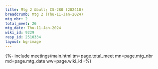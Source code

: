 ```yaml
---
title: Mtg 2 &bull; CS-280 (202410)
breadcrumb: Mtg 2 (Thu-11-Jan-2024)
mtg_nbr: 2
total_meet: 26
mtg_date: Thu-11-Jan-2024
wiki_id: 9229
resp_id: 2510334
layout: bg-image
---
```


{%- include meetings/main.html
    tm=page.total_meet
    mn=page.mtg_nbr
    md=page.mtg_date
    ww=page.wiki_id
-%}
